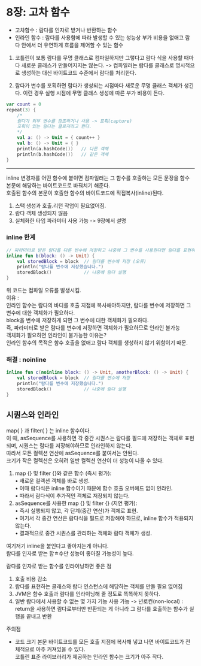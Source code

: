 # 8장: 고차 함수

- 고차함수 : 람다를 인자로 받거나 반환하는 함수
- 인라인 함수 : 람다를 사용함에 따라 발생할 수 있는 성능상 부가 비용을 없애고 람다 안에서 더 유연하게 흐름을 제어할 수 있는 함수


1. 코틀린이 보통 람다를 무명 클래스로 컴파일하지만 그렇다고 람다 식을 사용할 때마다 새로운 클래스가 만들어지지는 않는다.
   -> 컴파일러는 람다를 클래스로 명시적으로 생성하는 대신 바이트코드 수준에서 람다를 처리한다.

2. 람다가 변수를 포획하면 람다가 생성되는 시점마다 새로운 무명 클래스 객체가 생긴다. 이런 경우 실행 시점에 무명 클래스 생성에 따른 부가 비용이 든다.

```kotlin
var count = 0
repeat(3) {
    /*
    람다가 외부 변수를 참조하거나 사용 -> 포획(capture)
    포획이 있는 람다는 클로저라고 한다.
    */
    val a: () -> Unit = { count++ }
    val b: () -> Unit = { }
    println(a.hashCode())   // 다른 객체
    println(b.hashCode())   // 같은 객체
}
```

---

inline 변경자를 어떤 함수에 붙이면 컴파일러는 그 함수를 호출하는 모든 문장을 함수 본문에 해당하는 바이트코드로 바꿔치기 해준다.   
호출된 함수의 본문이 호출한 함수의 바이트코드에 직접복사(inline)된다.

1. 스택 생성과 호출.리턴 작업이 필요없어짐.
2. 람다 객체 생성되지 않음
3. 실체화한 타입 파라미터 사용 가능 -> 9장에서 설명

### inline 한계

```kotlin
// 파라미터로 받은 람다를 다른 변수에 저장하고 나중에 그 변수를 사용한다면 람다를 표현하는 객체가 어딘가에는 존재해야 하기 때문에 람다를 인라이닝할 수 없다
inline fun b(block: () -> Unit) {
    val storedBlock = block  // 람다를 변수에 저장 (오류)
    println("람다를 변수에 저장했습니다.")
    storedBlock()            // 나중에 람다 실행
}
```

위 코드는 컴파일 오류를 발생시킴.  
이유 :  
인라인 함수는 람다의 바디를 호출 지점에 복사해야하지만, 람다를 변수에 저장하면 그 변수에 대한 객체화가 필요하다.  
block을 변수에 저장하게 되면 그 변수에 대한 객체화가 필요하다.  
즉, 파라미터로 받은 람다를 변수에 저장하면 객체화가 필요하므로 인라인 불가능  
객체화가 필요하면 인라인이 불가능한 이유는?  
인라인 함수의 목적은 함수 호출을 없애고 람다 객체를 생성하지 않기 위함이기 때문.

### 해결 : noinline

```kotlin
inline fun c(noinline block: () -> Unit, anotherBlock: () -> Unit) {
    val storedBlock = block  // 람다를 변수에 저장
    println("람다를 변수에 저장했습니다.")
    storedBlock()            // 나중에 람다 실행
}
```

## 시퀀스와 인라인

map{ } 과 filter{ } 는 inline 함수이다.  
이 때, asSequence를 사용하면 각 중간 시퀀스는 람다를 필드에 저장하는 객체로 표현되며, 시퀀스는 람다를 저장해야하므로 인라인하지 않는다.    
따라서 모든 컬렉션 연산에 asSequence를 붙여서는 안된다.    
크기가 작은 컬렉션은 오히려 일반 컬렉션 연산이 더 성능이 나올 수 있다.

1. map {} 및 filter {}와 같은 함수 (즉시 평가):  
   • 새로운 컬렉션 객체를 바로 생성.  
   • 이때 람다식은 inline 함수이기 때문에 함수 호출 오버헤드 없이 인라인.  
   • 따라서 람다식이 추가적인 객체로 저장되지 않는다.
2. asSequence를 사용한 map {} 및 filter {} (지연 평가):  
   • 즉시 실행되지 않고, 각 단계(중간 연산)가 객체로 표현.  
   • 여기서 각 중간 연산은 람다식을 필드로 저장해야 하므로, inline 함수가 적용되지 않는다.  
   • 결과적으로 중간 시퀀스를 관리하는 객체와 람다 객체가 생성.

여기저기 inline을 붙인다고 좋아지는게 아니다.  
람다를 인자로 받는 함ㅎ수만 성능이 좋아질 가능성이 높다.

람다를 인자로 받는 함수를 인라이닝하면 좋은 점

1. 호출 비용 감소
2. 람다를 표현하는 클래스와 람다 인스턴스에 해당하는 객체를 만들 필요 없어짐
3. JVM은 함수 호출과 람다를 인라이닝해 줄 정도로 똑똑하지 못하다.
4. 일반 람다에서 사용할 수 없는 몇 가지 기능 사용 가능 -> 넌로컨(non-local) : return을 사용하면 람다로부터만 반환되는 게 아니라 그 람다를 호출하는 함수가 실행을 끝내고 반환

주의점

- 코드 크기
  본문 바이트코드를 모든 호출 지점에 복사해 넣고 나면 바이트코드가 전체적으로 아주 커져있을 수 있다.  
  코틀린 표준 라이브러리가 제공하는 인라인 함수는 크기가 아주 작다.
